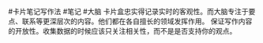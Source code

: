 #卡片笔记写作法 #笔记 #大脑 
卡片盒忠实得记录实时的客观性。而大脑专注于要点、联系等更深层次的内容。他们都在各自擅长的领域发挥作用。
保证写作内容的开放性。收集数据的时候应该只关注相关性，而不是是否支持你的观点。